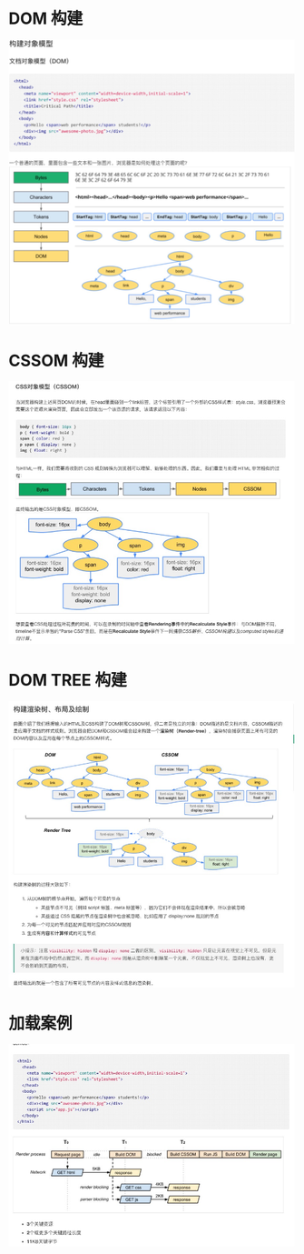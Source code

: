 # DOM 构建
![Alt](./img/process.png)
# CSSOM 构建
![Alt](./img/cssom.png)
# DOM TREE 构建
![Alt](./img/domtree.png)
# 加载案例
![Alt](./img/make.png)
